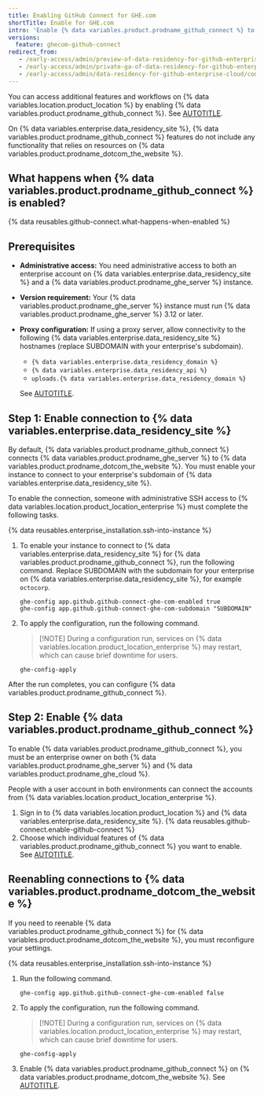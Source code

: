 ```yaml
---
title: Enabling GitHub Connect for GHE.com
shortTitle: Enable for GHE.com
intro: 'Enable {% data variables.product.prodname_github_connect %} to share data between {% data variables.enterprise.data_residency_site %} and {% data variables.location.product_location %}.'
versions:
  feature: ghecom-github-connect
redirect_from:
   - /early-access/admin/preview-of-data-residency-for-github-enterprise/configuring-github-connect-during-the-preview-of-data-residency
   - /early-access/admin/private-ga-of-data-residency-for-github-enterprise-cloud/configuring-github-connect-during-the-private-ga-of-data-residency
   - /early-access/admin/data-residency-for-github-enterprise-cloud/configuring-github-connect-for-data-residency
---
```


You can access additional features and workflows on {% data variables.location.product_location %} by enabling {% data variables.product.prodname_github_connect %}. See [AUTOTITLE](/admin/configuration/configuring-github-connect/about-github-connect).

On {% data variables.enterprise.data_residency_site %}, {% data variables.product.prodname_github_connect %} features do not include any functionality that relies on resources on {% data variables.product.prodname_dotcom_the_website %}.

## What happens when {% data variables.product.prodname_github_connect %} is enabled?

{% data reusables.github-connect.what-happens-when-enabled %}

## Prerequisites

* **Administrative access:** You need administrative access to both an enterprise account on {% data variables.enterprise.data_residency_site %} and a {% data variables.product.prodname_ghe_server %} instance.
* **Version requirement:** Your {% data variables.product.prodname_ghe_server %} instance must run {% data variables.product.prodname_ghe_server %} 3.12 or later.
* **Proxy configuration:** If using a proxy server, allow connectivity to the following {% data variables.enterprise.data_residency_site %} hostnames (replace SUBDOMAIN with your enterprise's subdomain).

   * `{% data variables.enterprise.data_residency_domain %}`
   * `{% data variables.enterprise.data_residency_api %}`
   * `uploads.{% data variables.enterprise.data_residency_domain %}`

   See [AUTOTITLE](/admin/configuration/configuring-network-settings/configuring-an-outbound-web-proxy-server).

## Step 1: Enable connection to {% data variables.enterprise.data_residency_site %}

By default, {% data variables.product.prodname_github_connect %} connects {% data variables.product.prodname_ghe_server %} to {% data variables.product.prodname_dotcom_the_website %}. You must enable your instance to connect to your enterprise's subdomain of {% data variables.enterprise.data_residency_site %}.

To enable the connection, someone with administrative SSH access to {% data variables.location.product_location_enterprise %} must complete the following tasks.

{% data reusables.enterprise_installation.ssh-into-instance %}
1. To enable your instance to connect to {% data variables.enterprise.data_residency_site %} for {% data variables.product.prodname_github_connect %}, run the following command. Replace SUBDOMAIN with the subdomain for your enterprise on {% data variables.enterprise.data_residency_site %}, for example `octocorp`.

   ```shell copy
   ghe-config app.github.github-connect-ghe-com-enabled true
   ghe-config app.github.github-connect-ghe-com-subdomain "SUBDOMAIN"
   ```

1. To apply the configuration, run the following command.

   >[!NOTE] During a configuration run, services on {% data variables.location.product_location_enterprise %} may restart, which can cause brief downtime for users.

    ```shell copy
    ghe-config-apply
    ```

After the run completes, you can configure {% data variables.product.prodname_github_connect %}.

## Step 2: Enable {% data variables.product.prodname_github_connect %}

To enable {% data variables.product.prodname_github_connect %}, you must be an enterprise owner on both {% data variables.product.prodname_ghe_server %} and {% data variables.product.prodname_ghe_cloud %}.

People with a user account in both environments can connect the accounts from {% data variables.location.product_location_enterprise %}.

1. Sign in to {% data variables.location.product_location %} and {% data variables.enterprise.data_residency_site %}.
{% data reusables.github-connect.enable-github-connect %}
1. Choose which individual features of {% data variables.product.prodname_github_connect %} you want to enable. See [AUTOTITLE](/admin/configuring-settings/configuring-github-connect/about-github-connect#github-connect-features).

## Reenabling connections to {% data variables.product.prodname_dotcom_the_website %}

If you need to reenable {% data variables.product.prodname_github_connect %} for {% data variables.product.prodname_dotcom_the_website %}, you must reconfigure your settings.

{% data reusables.enterprise_installation.ssh-into-instance %}
1. Run the following command.

   ```shell copy
   ghe-config app.github.github-connect-ghe-com-enabled false
   ```

1. To apply the configuration, run the following command.

   >[!NOTE] During a configuration run, services on {% data variables.location.product_location_enterprise %} may restart, which can cause brief downtime for users.

    ```shell copy
    ghe-config-apply
    ```

1. Enable {% data variables.product.prodname_github_connect %} on {% data variables.product.prodname_dotcom_the_website %}. See [AUTOTITLE](/admin/configuring-settings/configuring-github-connect/enabling-github-connect-for-githubcom).
